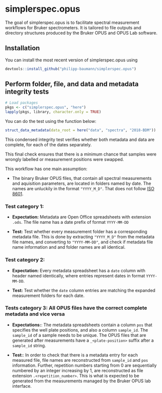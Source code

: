 
<!-- README.md is generated from README.Rmd. Please edit that file -->
simplerspec.opus
================

The goal of simplerspec.opus is to facilitate spectral measurement workflows for Bruker spectrometers. It is tailored to file outputs and directory structures produced by the Bruker OPUS and OPUS Lab software.

Installation
------------

You can install the most recent version of simplerspec.opus using

``` r
devtools::install_github("philipp-baumann/simplerspec.opus")
```

Perform folder, file, and data and metadata integrity tests
-----------------------------------------------------------

``` r
# Load packages
pkgs <- c("simplerspec.opus", "here")
lapply(pkgs, library, character.only = TRUE)
```

You can do the test using the function below:

``` r
struct_data_metadata(data_root = here("data", "spectra", "2018-BDM"))
```

This condensed integrity test verifies whether both metadata and data are complete, for each of the dates separately.

This final check ensures that there is a minimum chance that samples were wrongly labelled or measurement positions were swapped.

This workflow has one main assumption:

-   The binary Bruker OPUS files, that contain all spectral measurements and aquisition parameters, are located in folders named by date. The names are unluckily in the format `"YYYY_M_D"`. That does not follow [ISO 8601](https://en.wikipedia.org/wiki/ISO_8601).

### Test category 1:

-   **Expectation:** Metadata are Open Office spreadsheets with extension `.ods`. The file name has a date prefix of format `YYYY-MM-DD`

-   **Test:** Test whether every measurement folder has a corresponding metadata file. This is done by extracting `"YYYY_M_D"` from the metadata file names, and converting to `"YYYY-MM-DD"`, and check if metadata file name information and and folder names are all identical.

### Test category 2:

-   **Expectation:** Every metadata spreadsheet has a `date` column with header named identically, where entries represent dates in format `YYYY-MM-DD`.

-   **Test:** Test whether the `date` column entries are matching the expanded measurement folders for each date.

### Tests category 3: All OPUS files have the correct complete metadata and vice versa

-   **Expectations:**: The metadata spreadsheets contain a column `pos` that specifies the well plate positions, and also a column `sample_id`. The `sample_id` of a sample needs to be unique. The OPUS files that are generated after measurements have a `_<plate-position>` suffix after a `sample_id` string.

-   **Test:**: In order to check that there is a metadata entry for each measured file, file names are reconstructed from `sample_id` and `pos` information. Further, repetition numbers starting from 0 are sequentially numbered by an integer increasing by 1, are reconstructed as file extension
    `.<repetition_number>`. This is what is expected to be generated from the measurements managed by the Bruker OPUS lab interface.
